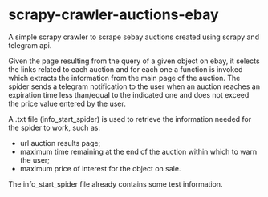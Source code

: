 # scrapy-crawler-auctions-ebay
A simple scrapy crawler to scrape sebay auctions created using scrapy and telegram api.

Given the page resulting from the query of a given object on ebay, it selects the links related to each auction and for each one a function is invoked which 
extracts the information from the main page of the auction. The spider sends a telegram notification to the user when an auction reaches an expiration time less 
than/equal to the indicated one and does not exceed the price value entered by the user.

A .txt file (info_start_spider) is used to retrieve the information needed for the spider to work, such as:
  - url auction results page;
  - maximum time remaining at the end of the auction within which to warn the user;
  - maximum price of interest for the object on sale.

The info_start_spider file already contains some test information.
